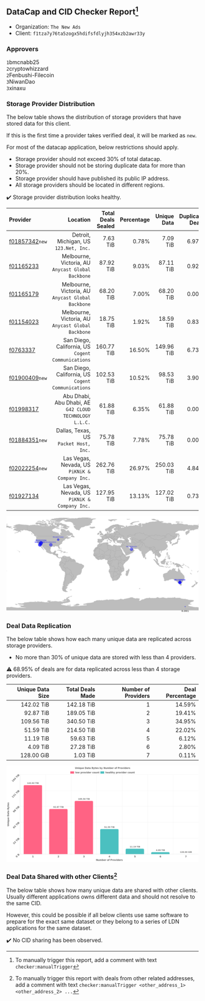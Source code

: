 ## DataCap and CID Checker Report[^1]
 - Organization: `The New Ads`
 - Client: `f1tza7y76ta5zogx5hdifsfdlyjh354xzb2awr33y`
### Approvers
`1`bmcnabb25<br/>`2`cryptowhizzard<br/>`2`Fenbushi-Filecoin<br/>`3`NiwanDao<br/>`3`xinaxu

### Storage Provider Distribution
The below table shows the distribution of storage providers that have stored data for this client.

If this is the first time a provider takes verified deal, it will be marked as `new`.

For most of the datacap application, below restrictions should apply.
 - Storage provider should not exceed 30% of total datacap.
 - Storage provider should not be storing duplicate data for more than 20%.
 - Storage provider should have published its public IP address.
 - All storage providers should be located in different regions.

✔️ Storage provider distribution looks healthy.

| Provider                                                    |                                                   Location | Total Deals Sealed | Percentage | Unique Data | Duplicate Deals |
| :---------------------------------------------------------- | ---------------------------------------------------------: | -----------------: | ---------: | ----------: | --------------: |
| [f01857342](https://filfox.info/en/address/f01857342)`new`  |                  Detroit, Michigan, US<br/>`123.Net, Inc.` |           7.63 TiB |      0.78% |    7.09 TiB |           6.97% |
| [f01165233](https://filfox.info/en/address/f01165233)       |      Melbourne, Victoria, AU<br/>`Anycast Global Backbone` |          87.92 TiB |      9.03% |   87.11 TiB |           0.92% |
| [f01165179](https://filfox.info/en/address/f01165179)       |      Melbourne, Victoria, AU<br/>`Anycast Global Backbone` |          68.20 TiB |      7.00% |   68.20 TiB |           0.00% |
| [f01154023](https://filfox.info/en/address/f01154023)       |      Melbourne, Victoria, AU<br/>`Anycast Global Backbone` |          18.75 TiB |      1.92% |   18.59 TiB |           0.83% |
| [f0763337](https://filfox.info/en/address/f0763337)         |      San Diego, California, US<br/>`Cogent Communications` |         160.77 TiB |     16.50% |  149.96 TiB |           6.73% |
| [f01900409](https://filfox.info/en/address/f01900409)`new`  |      San Diego, California, US<br/>`Cogent Communications` |         102.53 TiB |     10.52% |   98.53 TiB |           3.90% |
| [f01998317](https://filfox.info/en/address/f01998317)       | Abu Dhabi, Abu Dhabi, AE<br/>`G42 CLOUD TECHNOLOGY L.L.C.` |          61.88 TiB |      6.35% |   61.88 TiB |           0.00% |
| [f01884351](https://filfox.info/en/address/f01884351)`new`  |                  Dallas, Texas, US<br/>`Packet Host, Inc.` |          75.78 TiB |      7.78% |   75.78 TiB |           0.00% |
| [f02022254](https://filfox.info/en/address/f02022254)`new`  |          Las Vegas, Nevada, US<br/>`PiKNiK & Company Inc.` |         262.76 TiB |     26.97% |  250.03 TiB |           4.84% |
| [f01927134](https://filfox.info/en/address/f01927134)       |          Las Vegas, Nevada, US<br/>`PiKNiK & Company Inc.` |         127.95 TiB |     13.13% |  127.02 TiB |           0.73% |

<img src="https://raw.githubusercontent.com/data-preservation-programs/filplus-checker-assets/main/filecoin-project/filecoin-plus-large-datasets/issues/464/1693346584269.png"/>

### Deal Data Replication
The below table shows how each many unique data are replicated across storage providers.

- No more than 30% of unique data are stored with less than 4 providers.

⚠️ 68.95% of deals are for data replicated across less than 4 storage providers.

| Unique Data Size | Total Deals Made | Number of Providers | Deal Percentage |
| ---------------: | ---------------: | ------------------: | --------------: |
|       142.02 TiB |       142.18 TiB |                   1 |          14.59% |
|        92.87 TiB |       189.05 TiB |                   2 |          19.41% |
|       109.56 TiB |       340.50 TiB |                   3 |          34.95% |
|        51.59 TiB |       214.50 TiB |                   4 |          22.02% |
|        11.19 TiB |        59.63 TiB |                   5 |           6.12% |
|         4.09 TiB |        27.28 TiB |                   6 |           2.80% |
|       128.00 GiB |         1.03 TiB |                   7 |           0.11% |

<img src="https://raw.githubusercontent.com/data-preservation-programs/filplus-checker-assets/main/filecoin-project/filecoin-plus-large-datasets/issues/464/1693346585116.png"/>

### Deal Data Shared with other Clients[^3]
The below table shows how many unique data are shared with other clients.
Usually different applications owns different data and should not resolve to the same CID.

However, this could be possible if all below clients use same software to prepare for the exact same dataset or they belong to a series of LDN applications for the same dataset.

✔️ No CID sharing has been observed.

[^1]: To manually trigger this report, add a comment with text `checker:manualTrigger`

[^2]: Deals from those addresses are combined into this report as they are specified with `checker:manualTrigger`

[^3]: To manually trigger this report with deals from other related addresses, add a comment with text `checker:manualTrigger <other_address_1> <other_address_2> ...`
